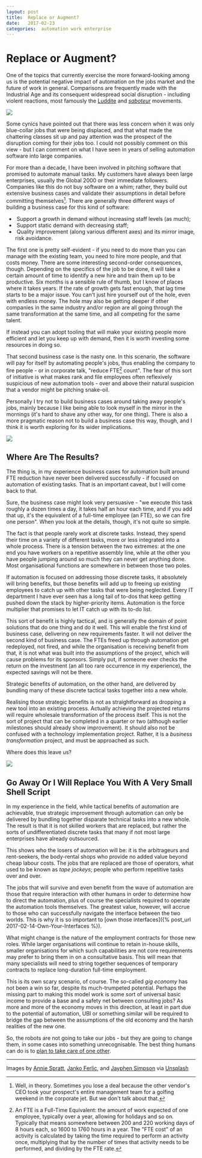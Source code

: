 ```yaml
---
layout: post
title:  Replace or Augment? 
date:   2017-02-23 
categories:  automation work enterprise 
---
```


# Replace or Augment?


One of the topics that currently exercise the more forward-looking among us is the potential negative impact of automation on the jobs market and the future of work in general. Comparisons are frequently made with the Industrial Age and its consequent widespread social disruption - including violent reactions, most famously the [Luddite](https://en.m.wikipedia.org/wiki/Luddite) and [*saboteur*](https://en.wikipedia.org/wiki/Sabotage#Etymology) movements.

![](/images/unknown_filename.291.png)

Some cynics have pointed out that there was less concern when it was only blue-collar jobs that were being displaced, and that what made the chattering classes sit up and pay attention was the prospect of the disruption coming for their jobs too. I could not possibly comment on this view - but I can comment on what I have seen in years of selling automation software into large companies.

For more than a decade, I have been involved in pitching software that promised to automate manual tasks. My customers have always been large enterprises, usually the Global 2000 or their immediate followers. Companies like this do not buy software on a whim; rather, they build out extensive business cases and validate their assumptions in detail before committing themselves[^1]. There are generally three different ways of building a business case for this kind of software:

*  Support a growth in demand without increasing staff levels (as much);
*  Support static demand with decreasing staff;
*  Quality improvement (along various different axes) and its mirror image, risk avoidance.

The first one is pretty self-evident - if you need to do more than you can manage with the existing team, you need to hire more people, and that costs money. There are some interesting second-order consequences, though. Depending on the specifics of the job to be done, it will take a certain amount of time to identify a new hire and train them up to be productive. Six months is a sensible rule of thumb, but I know of places where it takes years. If the rate of growth gets fast enough, that lag time starts to be a major issue. You can't just hire yourself out of the hole, even with endless money. The hole may also be getting deeper if other companies in the same industry and/or region are all going through the same transformation at the same time, and all competing for the same talent.

If instead you can adopt tooling that will make your existing people more efficient and let you keep up with demand, then it is worth investing some resources in doing so.

That second business case is the nasty one. In this scenario, the software will pay for itself by automating people's jobs, thus enabling the company to fire people - or in corporate talk, "reduce FTE[^2] count". The fear of this sort of initiative is what makes rank and file employees often reflexively suspicious of new automation tools - over and above their natural suspicion that a vendor might be pitching snake-oil.

Personally I try not to build business cases around taking away people's jobs, mainly because I like being able to look myself in the mirror in the mornings (it's hard to shave any other way, for one thing). There is also a more pragmatic reason not to build a business case this way, though, and I think it is worth exploring for its wider implications.

![](/images/unknown_filename.292.png)

## Where Are The Results?

The thing is, in my experience business cases for automation built around FTE reduction have never been delivered successfully - if focused on automation of existing tasks. That is an important caveat, but I will come back to that.

Sure, the business case might look very persuasive - "we execute this task roughly a dozen times a day, it takes half an hour each time, and if you add that up, it's the equivalent of a full-time employee (an FTE), so we can fire one person". When you look at the details, though, it's not quite so simple.

The fact is that people rarely work at discrete tasks. Instead, they spend their time on a variety of different tasks, more or less integrated into a whole process. There is a tension between the two extremes: at the one end you have workers on a repetitive assembly line, while at the other you have people jumping around so much they can never get anything done. Most organisational functions are somewhere in between those two poles.

If automation is focused on addressing those discrete tasks, it absolutely will bring benefits, but those benefits will add up to freeing up existing employees to catch up with other tasks that were being neglected. Every IT department I have ever seen has a long tail of to-dos that keep getting pushed down the stack by higher-priority items. Automation is the force multiplier that promises to let IT catch up with its to-do list.

This sort of benefit is highly tactical, and is generally the domain of point solutions that do one thing and do it well. This will enable the first kind of business case, delivering on new requirements faster. It will not deliver the second kind of business case. The FTEs freed up through automation get redeployed, not fired, and while the organisation is receiving benefit from that, it is not what was built into the assumptions of the project, which will cause problems for its sponsors. Simply put, if someone ever checks the return on the investment (an all too rare occurrence in my experience), the expected savings will not be there.

Strategic benefits of automation, on the other hand, are delivered by bundling many of these discrete tactical tasks together into a new whole.

Realising those strategic benefits is not as straightforward as dropping a new tool into an existing process. Actually achieving the projected returns will require wholesale transformation of the process itself. This is not the sort of project that can be completed in a quarter or two (although earlier milestones should already show improvement). It should also not be confused with a technology implementation project. Rather, it is a *business transformation* project, and must be approached as such.

Where does this leave us?

![](/images/unknown_filename.293.png)

## Go Away Or I Will Replace You With A Very Small Shell Script

In my experience in the field, while tactical benefits of automation are achievable, true strategic improvement through automation can only be delivered by bundling together disparate technical tasks into a new whole. The result is that it is not skilled workers that are replaced, but rather the sorts of undifferentiated discrete tasks that many if not most large enterprises have already outsourced.

This shows who the losers of automation will be: it is the arbitrageurs and rent-seekers, the body-rental shops who provide no added value beyond cheap labour costs. The jobs that are replaced are those of operators, what used to be known as *tape jockeys*; people who perform repetitive tasks over and over.

The jobs that will survive and even benefit from the wave of automation are those that require interaction with other humans in order to determine how to direct the automation, plus of course the specialists required to operate the automation tools themselves. The greatest value, however, will accrue to those who can successfully navigate the interface between the two worlds. This is why it is so important to [own those interfaces]({% post_url 2017-02-14-Own-Your-Interfaces %}).

What might change is the nature of the employment contracts for those new roles. While larger organisations will continue to retain in-house skills, smaller organisations for which such capabilities are not core requirements may prefer to bring them in on a consultative basis. This will mean that many specialists will need to string together sequences of temporary contracts to replace long-duration full-time employment.

This is its own scary scenario, of course. The so-called *gig economy* has not been a win so far, despite its much-trumpeted potential. Perhaps the missing part to making this model work is some sort of universal basic income to provide a base and a safety net between consulting jobs? As more and more of the economy moves in this direction, at least in part due to the potential of automation, UBI or something similar will be required to bridge the gap between the assumptions of the old economy and the harsh realities of the new one.

So, the robots are not going to take our jobs - but they are going to change them, in some cases into something unrecognisable. The best thing humans can do is to [plan to take care of one other](https://www.goodreads.com/quotes/1889-hello-babies-welcome-to-earth-it-s-hot-in-the-summer).

***
Images by [Annie Spratt](http://mammasaurus.co.uk), [Janko Ferlic](https://unsplash.com/@thepootphotographer), and [Jayphen Simpson](http://jayphen.com) via [Unsplash](https://unsplash.com)

[^1]: Well, in theory. Sometimes you lose a deal because the other vendor's CEO took your prospect's entire management team for a golfing weekend in the corporate jet. But we don't talk about that.
[^2]: An FTE is a Full-Time Equivalent: the amount of work expected of one employee, typically over a year, allowing for holidays and so on. Typically that means somewhere between 200 and 220 working days of 8 hours each, so 1600 to 1760 hours in a year. The "FTE cost" of an activity is calculated by taking the time required to perform an activity once, multiplying that by the number of times that activity needs to be performed, and dividing by the FTE rate.

           